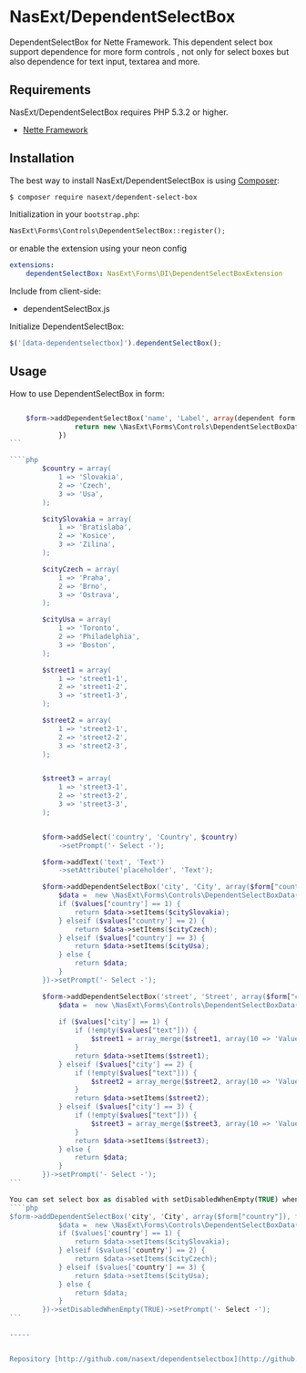 NasExt/DependentSelectBox
===========================

DependentSelectBox for Nette Framework.
This dependent select box support dependence for more form controls , not only for select boxes but also dependence for text input, textarea and more.

Requirements
------------

NasExt/DependentSelectBox requires PHP 5.3.2 or higher.

- [Nette Framework](https://github.com/nette/nette)

Installation
------------

The best way to install NasExt/DependentSelectBox is using  [Composer](http://getcomposer.org/):

```sh
$ composer require nasext/dependent-select-box
```

Initialization in your `bootstrap.php`:

```php
NasExt\Forms\Controls\DependentSelectBox::register();
```

or enable the extension using your neon config
```yml
extensions:
	dependentSelectBox: NasExt\Forms\DI\DependentSelectBoxExtension
```

Include from client-side:
- dependentSelectBox.js

Initialize DependentSelectBox:
```js
$('[data-dependentselectbox]').dependentSelectBox();
```

## Usage

How to use DependentSelectBox in form:
````php

	$form->addDependentSelectBox('name', 'Label', array(dependent form controls), function ($values) use () {
				return new \NasExt\Forms\Controls\DependentSelectBoxData(items, valueForSet);
			})
```

````php
		$country = array(
			1 => 'Slovakia',
			2 => 'Czech',
			3 => 'Usa',
		);

		$citySlovakia = array(
			1 => 'Bratislaba',
			2 => 'Kosice',
			3 => 'Zilina',
		);

		$cityCzech = array(
			1 => 'Praha',
			2 => 'Brno',
			3 => 'Ostrava',
		);

		$cityUsa = array(
			1 => 'Toronto',
			2 => 'Philadelphia',
			3 => 'Boston',
		);

		$street1 = array(
			1 => 'street1-1',
			2 => 'street1-2',
			3 => 'street1-3',
		);

		$street2 = array(
			1 => 'street2-1',
			2 => 'street2-2',
			3 => 'street2-3',
		);


		$street3 = array(
			1 => 'street3-1',
			2 => 'street3-2',
			3 => 'street3-3',
		);


		$form->addSelect('country', 'Country', $country)
			->setPrompt('- Select -');

		$form->addText('text', 'Text')
			->setAttribute('placeholder', 'Text');

		$form->addDependentSelectBox('city', 'City', array($form["country"]), function ($values) use ($citySlovakia, $cityCzech, $cityUsa) {
			$data =  new \NasExt\Forms\Controls\DependentSelectBoxData();
			if ($values['country'] == 1) {
				return $data->setItems($citySlovakia);
			} elseif ($values['country'] == 2) {
				return $data->setItems($cityCzech);
			} elseif ($values['country'] == 3) {
				return $data->setItems($cityUsa);
			} else {
				return $data;
			}
		})->setPrompt('- Select -');

		$form->addDependentSelectBox('street', 'Street', array($form["city"], $form["text"]), function ($values) use ($street1, $street2, $street3) {
			$data =  new \NasExt\Forms\Controls\DependentSelectBoxData();
		
			if ($values['city'] == 1) {
				if (!empty($values["text"])) {
					$street1 = array_merge($street1, array(10 => 'Value from Text input: ' . $values["text"]));
				}
				return $data->setItems($street1);
			} elseif ($values['city'] == 2) {
				if (!empty($values["text"])) {
					$street2 = array_merge($street2, array(10 => 'Value from Text input: ' . $values["text"]));
				}
				return $data->setItems($street2);
			} elseif ($values['city'] == 3) {
				if (!empty($values["text"])) {
					$street3 = array_merge($street3, array(10 => 'Value from Text input: ' . $values["text"]));
				}
				return $data->setItems($street3);
			} else {
				return $data;
			}
		})->setPrompt('- Select -');
```

You can set select box as disabled with setDisabledWhenEmpty(TRUE) when is empty, but don't remember disabled select box does not support validation
````php
$form->addDependentSelectBox('city', 'City', array($form["country"]), function ($values) use ($citySlovakia, $cityCzech, $cityUsa) {
			$data =  new \NasExt\Forms\Controls\DependentSelectBoxData();
			if ($values['country'] == 1) {
				return $data->setItems($citySlovakia);
			} elseif ($values['country'] == 2) {
				return $data->setItems($cityCzech);
			} elseif ($values['country'] == 3) {
				return $data->setItems($cityUsa);
			} else {
				return $data;
			}
		})->setDisabledWhenEmpty(TRUE)->setPrompt('- Select -');
```

-----


Repository [http://github.com/nasext/dependentselectbox](http://github.com/nasext/dependentselectbox).

